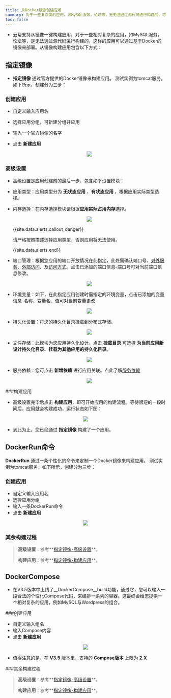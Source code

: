 ```yaml
---
title: 从Docker镜像创建应用
summary: 对于一些复杂类的应用，如MySQL服务，论坛等，是无法通过源代码进行构建的，可以通过基于Docker的镜像来部署。
toc: false
---
```


<div id="toc"></div>

- 云帮支持从镜像一键构建应用，对于一些相对复杂的应用，如MySQL服务，论坛等，是无法通过源代码进行构建的，这样的应用可以通过基于Docker的镜像来部署。从镜像构建应用包含以下方式：

## 指定镜像

- **指定镜像** 通过官方提供的Docker镜像来构建应用。
测试实例为tomcat服务，如下所示，创建分为三步：

### 创建应用 

- 自定义输入应用名
- 选择应用分组，可新建分组并应用
- 输入一个官方镜像的名字
- 点击 **新建应用**

   <center><img src="https://static.goodrain.com/images/acp/docs/user-docs/addapp/V3.5/addapp-docker-image4.png" style="border:1px solid #eee;max-width:100%" /></center>

### 高级设置

- 高级设置是应用创建前的最后一步，包含如下设置模块：

- 应用类型：应用类型分为 **无状态应用** 、**有状态应用** ，根据应用实际类型选择。

- 内存选择：在内存选择模块请根据**应用实际占用内存**选择。

  <center><img src="https://static.goodrain.com/images/acp/docs/user-docs/addapp/V3.5/addapp-config-6.png" style="border:1px solid #eee;max-width:100%" /></center>

  {{site.data.alerts.callout_danger}}

  请严格按照描述选择应用类型，否则应用将无法使用。

  {{site.data.alerts.end}}

- 端口管理：根据您应用的端口开放情况在此指定，此处需确认端口号、[对外服务](https://www.rainbond.com/docs/stable/user-app-docs/myapps/myapp-platform-port.html#part-2c696518044fc4f0)、[外部访问](https://www.rainbond.com/docs/stable/user-app-docs/myapps/myapp-platform-port.html#part-2c27c8f988fb443b)、及[访问方式](https://www.rainbond.com/docs/stable/user-app-docs/myapps/myapp-platform-port.html#part-2ba97bbe77ab9feb)。点击已添加的端口信息-端口号可对当前端口信息修改。

  <center><img src="https://static.goodrain.com/images/acp/docs/user-docs/addapp/V3.5/addapp-config-1.jpeg" style="border:1px solid #eee;max-width:100%" /></center>

- 环境变量：如下，在此指定应用创建时需指定的环境变量，点击已添加的变量信息-名称、变量名、值可对当前变量更改

  <center><img src="https://static.goodrain.com/images/acp/docs/user-docs/addapp/V3.5/addapp-config-2.jpeg" style="border:1px solid #eee;max-width:100%" /></center>

- 持久化设置：将您的持久化目录挂载到分布式存储。

  <center><img src="https://static.goodrain.com/images/acp/docs/user-docs/addapp/V3.5/addapp-config-3.jpeg" style="border:1px solid #eee;max-width:100%" /></center>

- 文件存储：此模块为您应用持久化设计。点击 **挂载目录** 可选择 **为当前应用新设计持久化目录**、**挂载为其他应用的持久化目录**。

  <center><img src="https://static.goodrain.com/images/acp/docs/user-docs/addapp/V3.5/addapp-config-4.jpeg" style="border:1px solid #eee;max-width:100%" /></center>

- 服务依赖：您可点击 **新增依赖** 进行应用关联。点此了解[服务依赖](https://www.rainbond.com/docs/stable/user-app-docs/myapps/myapp-platform-reliance.html)

  <center><img src="https://static.goodrain.com/images/acp/docs/user-docs/addapp/V3.5/addapp-config-5.jpeg" style="border:1px solid #eee;max-width:100%" /></center>

###构建应用

- 高级设置完毕后点击 **构建应用**，即可开始应用的构建流程。等待很短的一段时间后，应用就会构建成功，运行状态如下图：

<center><img src="https://static.goodrain.com/images/acp/docs/user-docs/addapp/V3.5/done1.png" style="border:1px solid #eee;max-width:60%"/></center>

- 到此为止，您已经通过 **指定镜像** 构建了一个应用。

## DockerRun命令

**DockerRun** 通过一条个性化的命令来定制一个Docker镜像来构建应用。
测试实例为tomcat服务，如下所示，创建分为三步：

### 创建应用

- 自定义输入应用名
- 选择应用分组
- 输入一条DockerRun命令
- 点击 **新建应用**

<center><img src="https://static.goodrain.com/images/acp/docs/user-docs/addapp/V3.5/addapp-dockerrun1.jpg" style="border:1px solid #eee;max-width:100%"/></center>

### 其余构建过程

> **高级设置**：参考**[指定镜像-高级设置](#part-2f1c72d28697de5f)**。
>
> **构建应用**：参考**[指定镜像-构建应用](#part-2cb7b84090d34f7d)**。

## DockerCompose

- 在V3.5版本中上线了__DockerCompose__build功能，通过它，您可以输入一段合法的个性化Compose代码，来编排一系列的容器。这最终会给您提供一个相对复杂的应用，例如MySQL与Wordpress的组合。

###创建应用

- 自定义输入组名
- 输入Compose内容
- 点击 **新建应用**

<center><img src="https://static.goodrain.com/images/acp/docs/user-docs/addapp/V3.5/addapp-compose1.jpg" style="border:1px solid #eee;max-width:100%"/></center>

- 值得注意的是，在 **V3.5** 版本里，支持的 **Compose版本** 上限为 **2.X**

###其余构建过程

> **高级设置**：参考**[指定镜像-高级设置](#part-2f1c72d28697de5f)**。
>
> **构建应用**：参考**[指定镜像-构建应用](#part-2cb7b84090d34f7d)**。